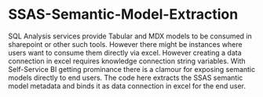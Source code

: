 SSAS-Semantic-Model-Extraction
==============================

SQL Analysis services provide Tabular and MDX models to be consumed in sharepoint or other such tools. However there might be instances where users want to consume them directly via excel. However creating a data connection in excel requires knowledge connection string variables.   With Self-Service BI getting prominance there is a clamour for exposing semantic models directly to end users. The code here extracts the SSAS semantic model metadata and binds it as data connection in excel for the end user.

